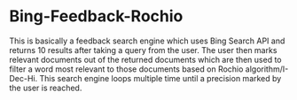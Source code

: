 Bing-Feedback-Rochio
====================

This is basically a feedback search engine which uses Bing Search API and returns 10 results after taking a query from the user. The user then marks relevant documents out of the returned documents which are then used to filter a word most relevant to those documents based on Rochio algorithm/I-Dec-Hi. This search engine loops multiple time until a precision marked by the user is reached. 